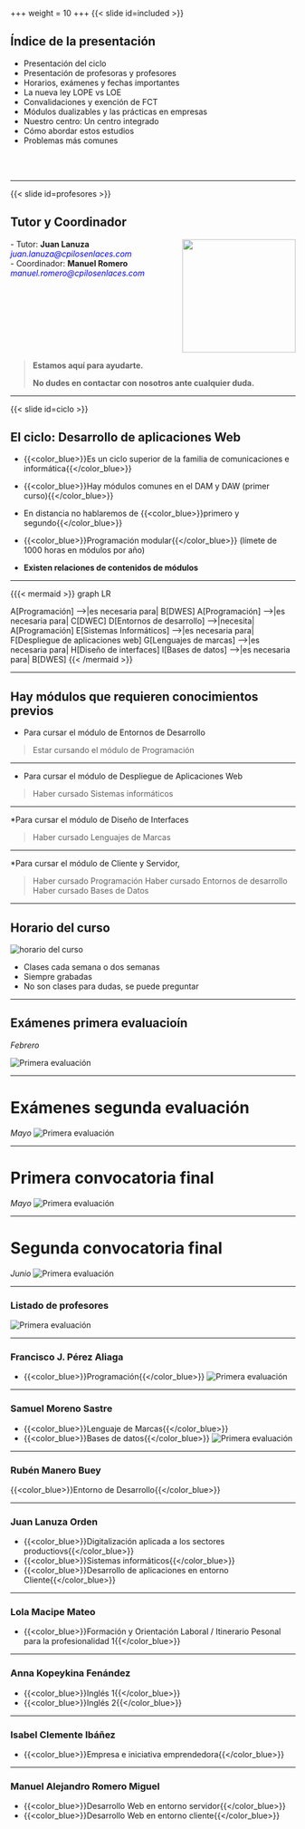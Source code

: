 +++
weight = 10
+++
{{< slide id=included >}}

## Índice de la presentación

- Presentación del ciclo
- Presentación de profesoras y profesores
- Horarios, exámenes y fechas importantes
- La nueva ley LOPE vs LOE
- Convalidaciones y exención de FCT
- Módulos dualizables y las prácticas en empresas
- Nuestro centro: Un centro integrado
- Cómo abordar estos estudios
- Problemas más comunes
<br>
<br>


---
{{< slide id=profesores >}}

## Tutor y Coordinador
<span style="display: flex; justify-content: space-between; align-items: flex-start;">
  <div>
    - Tutor: <strong>Juan Lanuza</strong>
    <br />
    <span style="color: blue; font-style: italic;">juan.lanuza@cpilosenlaces.com</span>
    <br />
    - Coordinador: <strong>Manuel Romero</strong>
    <br />
    <span style="color: blue; font-style: italic;">manuel.romero@cpilosenlaces.com</span>
  </div>
  <div>
    <img src="images/tutoria_coordinacion.jpg" height="200px">
  </div>
</span>

> **Estamos aquí para ayudarte.** 
> 
> **No dudes en contactar con nosotros ante cualquier duda.**

---
{{< slide id=ciclo >}}

## El ciclo: Desarrollo de aplicaciones Web

- {{<color_blue>}}Es un ciclo superior de la familia de comunicaciones e informática{{</color_blue>}}

- {{<color_blue>}}Hay módulos comunes en el DAM y DAW (primer curso){{</color_blue>}}
- En distancia no hablaremos de {{<color_blue>}}primero y segundo{{</color_blue>}}
- {{<color_blue>}}Programación modular{{</color_blue>}} (límete de 1000 horas en módulos por año)
- **Existen relaciones de contenidos de módulos**
---

{{{< mermaid >}}
graph LR

A[Programación] -->|es necesaria para| B[DWES]
A[Programación] -->|es necesaria para| C[DWEC]
D[Entornos de desarrollo] -->|necesita| A[Programación]
E[Sistemas Informáticos] -->|es necesaria para| F[Despliegue de aplicaciones web]
G[Lenguajes de marcas] -->|es necesaria para| H[Diseño de interfaces]
I[Bases de datos] -->|es necesaria para| B[DWES]
{{< /mermaid >}}

----
## Hay módulos que requieren conocimientos previos
* Para cursar el módulo de Entornos de Desarrollo
> Estar cursando el módulo de Programación
---
* Para cursar el módulo de Despliegue de Aplicaciones Web
>Haber cursado Sistemas informáticos
 ---
*Para cursar el módulo de Diseño de Interfaces
> Haber cursado Lenguajes de Marcas
----
*Para cursar el módulo de Cliente y Servidor,
>Haber cursado Programación 
>Haber cursado Entornos de desarrollo
>Haber cursado  Bases de Datos

---

## Horario del curso


<img src="/images/horario.png"  alt="horario del curso"/>

* Clases cada semana o dos semanas
* Siempre grabadas
* No son clases para dudas, se puede preguntar

---

## Exámenes primera evaluacioín
*Febrero*

<img src="/images/primera_evaluacion.png"  alt="Primera evaluación "/>

---
   
# Exámenes segunda evaluación
*Mayo*
<img src="/images/segunda_evaluacion.png"  alt="Primera evaluación "/>

---
# Primera convocatoria final
*Mayo*
<img src="/images/primera_convocatoria.png"  alt="Primera evaluación "/>

---

# Segunda convocatoria final
*Junio*
<img src="/images/segunda_convocatoria.png"  alt="Primera evaluación "/>

--- 

### Listado de profesores

<img src="/images/profesores.png"  alt="Primera evaluación "/>

---
### Francisco J. Pérez Aliaga

* {{<color_blue>}}Programación{{</color_blue>}}
  <img src="/images/programacion.png"  alt="Primera evaluación "/>

---

### Samuel Moreno Sastre
* {{<color_blue>}}Lenguaje de Marcas{{</color_blue>}}
* {{<color_blue>}}Bases de datos{{</color_blue>}}
  <img src="/images/samuel.png"  alt="Primera evaluación "/>
---

### Rubén Manero Buey
{{<color_blue>}}Entorno de Desarrollo{{</color_blue>}}

---

### Juan Lanuza Orden
* {{<color_blue>}}Digitalización aplicada a los sectores productiovs{{</color_blue>}}   
* {{<color_blue>}}Sistemas informáticos{{</color_blue>}}    
* {{<color_blue>}}Desarrollo de aplicaciones en entorno Cliente{{</color_blue>}}

---

### Lola Macipe Mateo
* {{<color_blue>}}Formación y Orientación Laboral / Itinerario Pesonal para la profesionalidad 1{{</color_blue>}}

---

### Anna Kopeykina Fenández
* {{<color_blue>}}Inglés 1{{</color_blue>}}
* {{<color_blue>}}Inglés 2{{</color_blue>}}

---

### Isabel Clemente Ibáñez
* {{<color_blue>}}Empresa e iniciativa emprendedora{{</color_blue>}}

---

### Manuel Alejandro Romero Miguel
* {{<color_blue>}}Desarrollo Web en entorno servidor{{</color_blue>}}
* {{<color_blue>}}Desarrollo Web en entorno cliente{{</color_blue>}}
